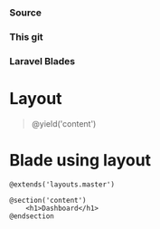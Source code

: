 ### Source

### This git

### Laravel Blades

# Layout

> @yield('content')

# Blade using layout

```
@extends('layouts.master')

@section('content')
    <h1>Dashboard</h1>
@endsection
```
